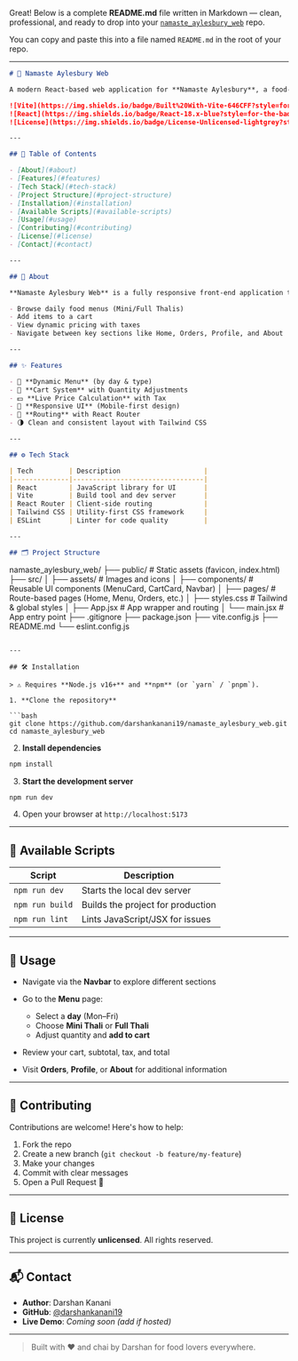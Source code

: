Great! Below is a complete **README.md** file written in Markdown — clean, professional, and ready to drop into your [`namaste_aylesbury_web`](https://github.com/darshankanani19/namaste_aylesbury_web) repo.

You can copy and paste this into a file named `README.md` in the root of your repo.

---

```md
# 🥘 Namaste Aylesbury Web

A modern React-based web application for **Namaste Aylesbury**, a food-ordering experience featuring daily thali menus, cart functionality, and user-friendly UI.

![Vite](https://img.shields.io/badge/Built%20With-Vite-646CFF?style=for-the-badge&logo=vite&logoColor=white)
![React](https://img.shields.io/badge/React-18.x-blue?style=for-the-badge&logo=react)
![License](https://img.shields.io/badge/License-Unlicensed-lightgrey?style=for-the-badge)

---

## 📖 Table of Contents

- [About](#about)
- [Features](#features)
- [Tech Stack](#tech-stack)
- [Project Structure](#project-structure)
- [Installation](#installation)
- [Available Scripts](#available-scripts)
- [Usage](#usage)
- [Contributing](#contributing)
- [License](#license)
- [Contact](#contact)

---

## 🧾 About

**Namaste Aylesbury Web** is a fully responsive front-end application that allows users to:

- Browse daily food menus (Mini/Full Thalis)
- Add items to a cart
- View dynamic pricing with taxes
- Navigate between key sections like Home, Orders, Profile, and About

---

## ✨ Features

- 🍱 **Dynamic Menu** (by day & type)
- 🛒 **Cart System** with Quantity Adjustments
- 💵 **Live Price Calculation** with Tax
- 📱 **Responsive UI** (Mobile-first design)
- 🧭 **Routing** with React Router
- 🌗 Clean and consistent layout with Tailwind CSS

---

## ⚙️ Tech Stack

| Tech         | Description                     |
|--------------|---------------------------------|
| React        | JavaScript library for UI       |
| Vite         | Build tool and dev server       |
| React Router | Client-side routing             |
| Tailwind CSS | Utility-first CSS framework     |
| ESLint       | Linter for code quality         |

---

## 🗂 Project Structure

```

namaste\_aylesbury\_web/
├── public/                # Static assets (favicon, index.html)
├── src/
│   ├── assets/            # Images and icons
│   ├── components/        # Reusable UI components (MenuCard, CartCard, Navbar)
│   ├── pages/             # Route-based pages (Home, Menu, Orders, etc.)
│   ├── styles.css         # Tailwind & global styles
│   ├── App.jsx            # App wrapper and routing
│   └── main.jsx           # App entry point
├── .gitignore
├── package.json
├── vite.config.js
├── README.md
└── eslint.config.js

````

---

## 🛠 Installation

> ⚠️ Requires **Node.js v16+** and **npm** (or `yarn` / `pnpm`).

1. **Clone the repository**

```bash
git clone https://github.com/darshankanani19/namaste_aylesbury_web.git
cd namaste_aylesbury_web
````

2. **Install dependencies**

```bash
npm install
```

3. **Start the development server**

```bash
npm run dev
```

4. Open your browser at `http://localhost:5173`

---

## 📜 Available Scripts

| Script          | Description                       |
| --------------- | --------------------------------- |
| `npm run dev`   | Starts the local dev server       |
| `npm run build` | Builds the project for production |
| `npm run lint`  | Lints JavaScript/JSX for issues   |

---

## 🚀 Usage

* Navigate via the **Navbar** to explore different sections
* Go to the **Menu** page:

  * Select a **day** (Mon–Fri)
  * Choose **Mini Thali** or **Full Thali**
  * Adjust quantity and **add to cart**
* Review your cart, subtotal, tax, and total
* Visit **Orders**, **Profile**, or **About** for additional information

---

## 🤝 Contributing

Contributions are welcome! Here's how to help:

1. Fork the repo
2. Create a new branch (`git checkout -b feature/my-feature`)
3. Make your changes
4. Commit with clear messages
5. Open a Pull Request 🚀

---

## 📄 License

This project is currently **unlicensed**. All rights reserved.

---

## 📬 Contact

* **Author**: Darshan Kanani
* **GitHub**: [@darshankanani19](https://github.com/darshankanani19)
* **Live Demo**: *Coming soon (add if hosted)*

---

> Built with ❤️ and chai by Darshan for food lovers everywhere.

